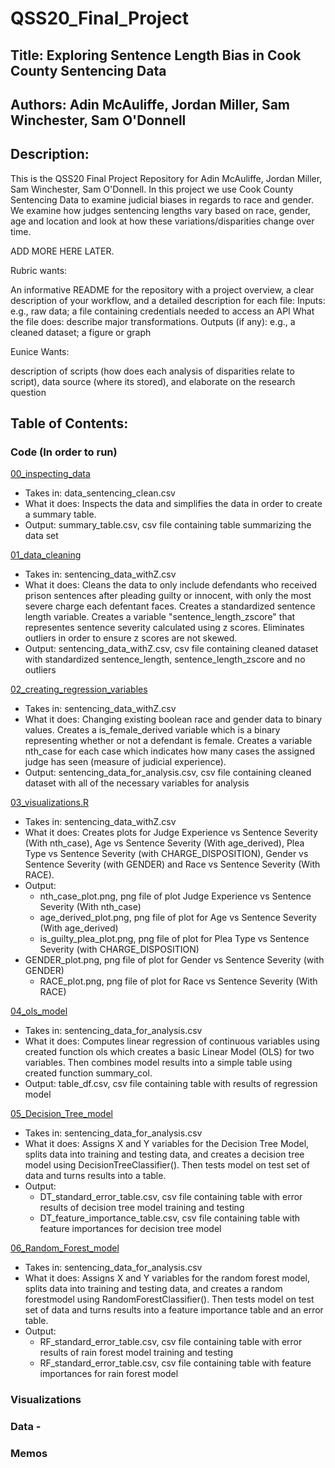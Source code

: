 # QSS20_Final_Project


## Title: Exploring Sentence Length Bias in Cook County Sentencing Data

## Authors: Adin McAuliffe, Jordan Miller, Sam Winchester, Sam O'Donnell 

## Description: 

This is the QSS20 Final Project Repository for Adin McAuliffe, Jordan Miller, Sam Winchester, Sam O'Donnell. In this project we use Cook County Sentencing Data to examine judicial biases in regards to race and gender. We examine how judges sentencing lengths vary based on race, gender, age and location and look at how these variations/disparities change over time.  

ADD MORE HERE LATER. 

Rubric wants: 

An informative README for the repository with a project overview, a clear description of your workflow, and a detailed description for each file:
Inputs: e.g., raw data; a file containing credentials needed to access an API
What the file does: describe major transformations.
Outputs (if any): e.g., a cleaned dataset; a figure or graph

Eunice Wants:

description of scripts (how does each analysis of disparities relate to script), data source (where its stored), and elaborate on the research question

## Table of Contents: 


### Code (In order to run)

[00_inspecting_data](https://github.com/jomillah/QSS20_Final_Project/blob/ff8537439d29da24acecd78a9d87b8d2d5114b0c/Code/00_inspecting_data.ipynb)
* Takes in: data_sentencing_clean.csv
* What it does: Inspects the data and simplifies the data in order to create a summary table. 
* Output: summary_table.csv, csv file containing table summarizing the data set 

[01_data_cleaning](https://github.com/jomillah/QSS20_Final_Project/blob/ff8537439d29da24acecd78a9d87b8d2d5114b0c/Code/01_data_cleaning.ipynb)
* Takes in: sentencing_data_withZ.csv
* What it does: Cleans the data to only include defendants who received prison sentences after pleading guilty or innocent, with only the most severe charge each defentant faces. Creates a standardized sentence length variable. Creates a variable "sentence_length_zscore" that representes sentence severity calculated using z scores. Eliminates outliers in order to ensure z scores are not skewed. 
* Output: sentencing_data_withZ.csv, csv file containing cleaned dataset with standardized sentence_length, sentence_length_zscore and no outliers

[02_creating_regression_variables](https://github.com/jomillah/QSS20_Final_Project/blob/ff8537439d29da24acecd78a9d87b8d2d5114b0c/Code/02_creating_regression_variables.ipynb)
* Takes in: sentencing_data_withZ.csv
* What it does: Changing existing boolean race and gender data to binary values. Creates a is_female_derived variable which is a binary representing whether or not a defendant is female. Creates a variable nth_case for each case which indicates how many cases the assigned judge has seen (measure of judicial experience).
* Output: sentencing_data_for_analysis.csv, csv file containing cleaned dataset with all of the necessary variables for analysis


[03_visualizations.R](https://github.com/jomillah/QSS20_Final_Project/blob/ff8537439d29da24acecd78a9d87b8d2d5114b0c/Code/03_visualizations.R)
* Takes in: sentencing_data_withZ.csv
* What it does: Creates plots for Judge Experience vs Sentence Severity (With nth_case), Age vs Sentence Severity (With age_derived),  Plea Type vs Sentence Severity (with CHARGE_DISPOSITION), Gender vs Sentence Severity (with GENDER) and Race vs Sentence Severity (With RACE). 
* Output: 
  * nth_case_plot.png, png file of plot Judge Experience vs Sentence Severity (With nth_case)
  * age_derived_plot.png, png file of plot for Age vs Sentence Severity (With age_derived)
  * is_guilty_plea_plot.png, png file of plot for Plea Type vs Sentence Severity (with CHARGE_DISPOSITION)
 * GENDER_plot.png, png file of plot for Gender vs Sentence Severity (with GENDER)
   * RACE_plot.png, png file of plot for Race vs Sentence Severity (With RACE)

[04_ols_model](https://github.com/jomillah/QSS20_Final_Project/blob/ff8537439d29da24acecd78a9d87b8d2d5114b0c/Code/04_ols_model.ipynb)
* Takes in: sentencing_data_for_analysis.csv
* What it does: Computes linear regression of continuous variables using created function ols which creates a basic Linear Model (OLS) for two variables. Then combines model results into a simple table using created function summary_col. 
* Output: table_df.csv, csv file containing table with results of regression model

[05_Decision_Tree_model](https://github.com/jomillah/QSS20_Final_Project/blob/ff8537439d29da24acecd78a9d87b8d2d5114b0c/Code/05_Decision_Tree_model.ipynb)
* Takes in: sentencing_data_for_analysis.csv
* What it does: Assigns X and Y variables for the Decision Tree Model, splits data into training and testing data, and creates a decision tree model using  DecisionTreeClassifier(). Then tests model on test set of data and turns results into a table. 
* Output: 
  * DT_standard_error_table.csv, csv file containing table with error results of decision tree model training and testing
  * DT_feature_importance_table.csv, csv file containing table with feature importances for decision tree model 

[06_Random_Forest_model](https://github.com/jomillah/QSS20_Final_Project/blob/ff8537439d29da24acecd78a9d87b8d2d5114b0c/Code/06_Random_Forest_model.ipynb)
* Takes in: sentencing_data_for_analysis.csv
* What it does: Assigns X and Y variables for the random forest model, splits data into training and testing data, and creates a random forestmodel using  RandomForestClassifier(). Then tests model on test set of data and turns results into a feature importance table and an error table. 
* Output: 
  * RF_standard_error_table.csv, csv file containing table with error results of rain forest model training and testing
  * RF_standard_error_table.csv, csv file containing table with feature importances for rain forest model 












### Visualizations 

### Data - 

### Memos




